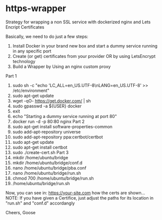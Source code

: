 # https-wrapper
Strategy for wrapping a non SSL service with dockerized nginx and Lets Encript Certificates

Basically, we need to do just a few steps:

1) Install Docker in your brand new box and start a dummy service running in any specific port
2) Create (or get) certificates from your provider OR by using LetsEncrypt technology
3) Build a Wrapper by Using an nginx custom proxy

Part 1
1)  sudo sh -c "echo 'LC_ALL=en_US.UTF-8\nLANG=en_US.UTF-8' >> /etc/environment"
2)  sudo apt-get update
3)  wget -qO- https://get.docker.com/ | sh
4)  sudo gpasswd -a ${USER} docker
5)  exit
6)  echo "Starting a dummy service running at port 80"
7)  docker run -d -p 80:80 nginx 
Part 2
1)  sudo apt-get install software-properties-common
2)  sudo add-apt-repository universe
3)  sudo add-apt-repository ppa:certbot/certbot
4)  sudo apt-get update
5)  sudo apt-get install certbot
6)  sudo ./create-cert.sh
Part 3
1)  mkdir     /home/ubuntu/bridge
2)  mkdir     /home/ubuntu/bridge/conf.d
3)  nano      /home/ubuntu/bridge/pba.conf
4)  nano      /home/ubuntu/bridge/run.sh
5)  chmod 700 /home/ubuntu/bridge/run.sh
6)  /home/ubuntu/bridge/run.sh 

Now, you can see in: https://your-site.com how the certs are shown...
NOTE: If you have given a Certifice, just adjust the paths for its location in "run.sh" and "conf.d" accordangly

Cheers,
Goose
